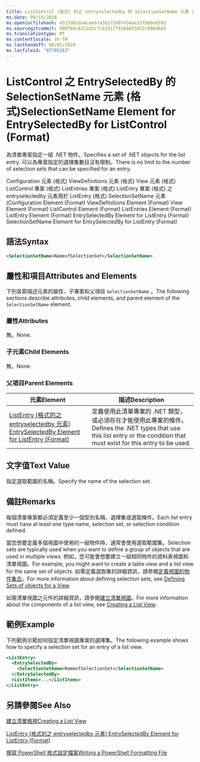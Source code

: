 ```yaml
---
title: ListControl (格式) 的之 entryselectedby 的 SelectionSetName 元素 |Microsoft Docs
ms.date: 09/13/2016
ms.openlocfilehash: 4315d81da4ceeb7a5b171087434ae15fb09e6592
ms.sourcegitcommit: 0907b8c6322d2c7c61b17f8168d53452c8964b41
ms.translationtype: MT
ms.contentlocale: zh-TW
ms.lasthandoff: 08/05/2020
ms.locfileid: "87785263"
---
```

# <a name="selectionsetname-element-for-entryselectedby-for-listcontrol-format"></a><span data-ttu-id="5240f-102">ListControl 之 EntrySelectedBy 的 SelectionSetName 元素 (格式)</span><span class="sxs-lookup"><span data-stu-id="5240f-102">SelectionSetName Element for EntrySelectedBy for ListControl (Format)</span></span>

<span data-ttu-id="5240f-103">為清單專案指定一組 .NET 物件。</span><span class="sxs-lookup"><span data-stu-id="5240f-103">Specifies a set of .NET objects for the list entry.</span></span> <span data-ttu-id="5240f-104">可以為專案指定的選擇集數目沒有限制。</span><span class="sxs-lookup"><span data-stu-id="5240f-104">There is no limit to the number of selection sets that can be specified for an entry.</span></span>

<span data-ttu-id="5240f-105">Configuration 元素 (格式) ViewDefinitions 元素 (格式) View 元素 (格式) ListControl 專案 (格式) ListEntries 專案 (格式) ListEntry 專案 (格式) 之 entryselectedby 元素用於 ListEntry (格式) SelectionSetName 元素 (</span><span class="sxs-lookup"><span data-stu-id="5240f-105">Configuration Element (Format) ViewDefinitions Element (Format) View Element (Format) ListControl Element (Format) ListEntries Element (Format) ListEntry Element (Format) EntrySelectedBy Element for ListEntry (Format) SelectionSetName Element for EntrySelectedBy for ListEntry (Format)</span></span>

## <a name="syntax"></a><span data-ttu-id="5240f-106">語法</span><span class="sxs-lookup"><span data-stu-id="5240f-106">Syntax</span></span>

```xml
<SelectionSetName>NameofSelectionSet</SelectionSetName>
```

## <a name="attributes-and-elements"></a><span data-ttu-id="5240f-107">屬性和項目</span><span class="sxs-lookup"><span data-stu-id="5240f-107">Attributes and Elements</span></span>

<span data-ttu-id="5240f-108">下列各節描述元素的屬性、子專案和父項目 `SelectionSetName` 。</span><span class="sxs-lookup"><span data-stu-id="5240f-108">The following sections describe attributes, child elements, and parent element of the `SelectionSetName` element.</span></span>

### <a name="attributes"></a><span data-ttu-id="5240f-109">屬性</span><span class="sxs-lookup"><span data-stu-id="5240f-109">Attributes</span></span>

<span data-ttu-id="5240f-110">無。</span><span class="sxs-lookup"><span data-stu-id="5240f-110">None.</span></span>

### <a name="child-elements"></a><span data-ttu-id="5240f-111">子元素</span><span class="sxs-lookup"><span data-stu-id="5240f-111">Child Elements</span></span>

<span data-ttu-id="5240f-112">無。</span><span class="sxs-lookup"><span data-stu-id="5240f-112">None.</span></span>

### <a name="parent-elements"></a><span data-ttu-id="5240f-113">父項目</span><span class="sxs-lookup"><span data-stu-id="5240f-113">Parent Elements</span></span>

|<span data-ttu-id="5240f-114">元素</span><span class="sxs-lookup"><span data-stu-id="5240f-114">Element</span></span>|<span data-ttu-id="5240f-115">描述</span><span class="sxs-lookup"><span data-stu-id="5240f-115">Description</span></span>|
|-------------|-----------------|
|[<span data-ttu-id="5240f-116">ListEntry (格式的之 entryselectedby 元素) </span><span class="sxs-lookup"><span data-stu-id="5240f-116">EntrySelectedBy Element for ListEntry (Format)</span></span>](./entryselectedby-element-for-listentry-for-listcontrol-format.md)|<span data-ttu-id="5240f-117">定義使用此清單專案的 .NET 類型，或必須存在才能使用此專案的條件。</span><span class="sxs-lookup"><span data-stu-id="5240f-117">Defines the .NET types that use this list entry or the condition that must exist for this entry to be used.</span></span>|

## <a name="text-value"></a><span data-ttu-id="5240f-118">文字值</span><span class="sxs-lookup"><span data-stu-id="5240f-118">Text Value</span></span>

<span data-ttu-id="5240f-119">指定選取範圍的名稱。</span><span class="sxs-lookup"><span data-stu-id="5240f-119">Specify the name of the selection set.</span></span>

## <a name="remarks"></a><span data-ttu-id="5240f-120">備註</span><span class="sxs-lookup"><span data-stu-id="5240f-120">Remarks</span></span>

<span data-ttu-id="5240f-121">每個清單專案都必須定義至少一個型別名稱、選擇集或選取條件。</span><span class="sxs-lookup"><span data-stu-id="5240f-121">Each list entry must have at least one type name, selection set, or selection condition defined.</span></span>

<span data-ttu-id="5240f-122">當您想要定義多個視圖中使用的一組物件時，通常會使用選取範圍集。</span><span class="sxs-lookup"><span data-stu-id="5240f-122">Selection sets are typically used when you want to define a group of objects that are used in multiple views.</span></span> <span data-ttu-id="5240f-123">例如，您可能會想要建立一組相同物件的資料表視圖和清單視圖。</span><span class="sxs-lookup"><span data-stu-id="5240f-123">For example, you might want to create a table view and a list view for the same set of objects.</span></span> <span data-ttu-id="5240f-124">如需定義選取集的詳細資訊，請參閱[定義視圖的物件集合](./defining-selection-sets.md)。</span><span class="sxs-lookup"><span data-stu-id="5240f-124">For more information about defining selection sets, see [Defining Sets of objects for a View](./defining-selection-sets.md).</span></span>

<span data-ttu-id="5240f-125">如需清單視圖之元件的詳細資訊，請參閱[建立清單視圖](./creating-a-list-view.md)。</span><span class="sxs-lookup"><span data-stu-id="5240f-125">For more information about the components of a list view, see [Creating a List View](./creating-a-list-view.md).</span></span>

## <a name="example"></a><span data-ttu-id="5240f-126">範例</span><span class="sxs-lookup"><span data-stu-id="5240f-126">Example</span></span>

<span data-ttu-id="5240f-127">下列範例示範如何指定清單視圖專案的選擇集。</span><span class="sxs-lookup"><span data-stu-id="5240f-127">The following example shows how to specify a selection set for an entry of a list view.</span></span>

```xml
<ListEntry>
  <EntrySelectedBy>
    <SelectionSetName>NameofSelectionSet</SelectionSetName>
  </EntrySelectedBy>
  <ListItems>...</ListItems>
</ListEntry>
```

## <a name="see-also"></a><span data-ttu-id="5240f-128">另請參閱</span><span class="sxs-lookup"><span data-stu-id="5240f-128">See Also</span></span>

[<span data-ttu-id="5240f-129">建立清單檢視</span><span class="sxs-lookup"><span data-stu-id="5240f-129">Creating a List View</span></span>](./creating-a-list-view.md)

[<span data-ttu-id="5240f-130">ListEntry (格式的之 entryselectedby 元素) </span><span class="sxs-lookup"><span data-stu-id="5240f-130">EntrySelectedBy Element for ListEntry (Format)</span></span>](./entryselectedby-element-for-listentry-for-listcontrol-format.md)

[<span data-ttu-id="5240f-131">撰寫 PowerShell 格式設定檔案</span><span class="sxs-lookup"><span data-stu-id="5240f-131">Writing a PowerShell Formatting File</span></span>](./writing-a-powershell-formatting-file.md)
